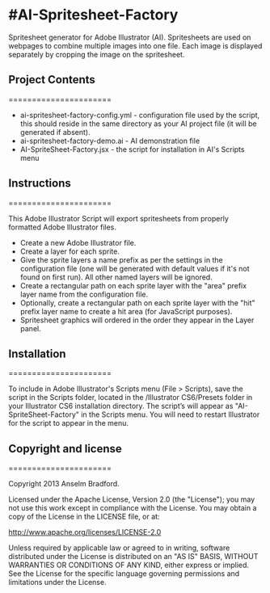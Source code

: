 #AI-Spritesheet-Factory
======================

Spritesheet generator for Adobe Illustrator (AI). Spritesheets are used on webpages to combine multiple images into one file. Each image is displayed separately by cropping the image on the spritesheet.

## Project Contents
======================

* ai-spritesheet-factory-config.yml - configuration file used by the script, this should reside in the same directory as your AI project file (it will be generated if absent).
* ai-spritesheet-factory-demo.ai - AI demonstration file
* AI-SpriteSheet-Factory.jsx - the script for installation in AI's Scripts menu

## Instructions
======================

This Adobe Illustrator Script will export spritesheets from properly formatted Adobe Illustrator files. 

* Create a new Adobe Illustrator file. 
* Create a layer for each sprite. 
* Give the sprite layers a name prefix as per the settings in the configuration file (one will be generated with default values if it's not found on first run). All other named layers will be ignored.
* Create a rectangular path on each sprite layer with the "area" prefix layer name from the configuration file.
* Optionally, create a rectangular path on each sprite layer with the "hit" prefix layer name to create a hit area (for JavaScript purposes).
* Spritesheet graphics will ordered in the order they appear in the Layer panel.

## Installation
======================

To include in Adobe Illustrator's Scripts menu (File > Scripts), save the script in the Scripts folder, located in the 
/Illustrator CS6/Presets folder in your Illustrator CS6 installation directory. The script’s will appear as "AI-SpriteSheet-Factory" in the Scripts menu. You will need to restart Illustrator for the script to appear in the menu.

## Copyright and license
======================

Copyright 2013 Anselm Bradford.

Licensed under the Apache License, Version 2.0 (the "License"); you may not use this work except in compliance with the License. You may obtain a copy of the License in the LICENSE file, or at:

http://www.apache.org/licenses/LICENSE-2.0

Unless required by applicable law or agreed to in writing, software distributed under the License is distributed on an "AS IS" BASIS, WITHOUT WARRANTIES OR CONDITIONS OF ANY KIND, either express or implied. See the License for the specific language governing permissions and limitations under the License.